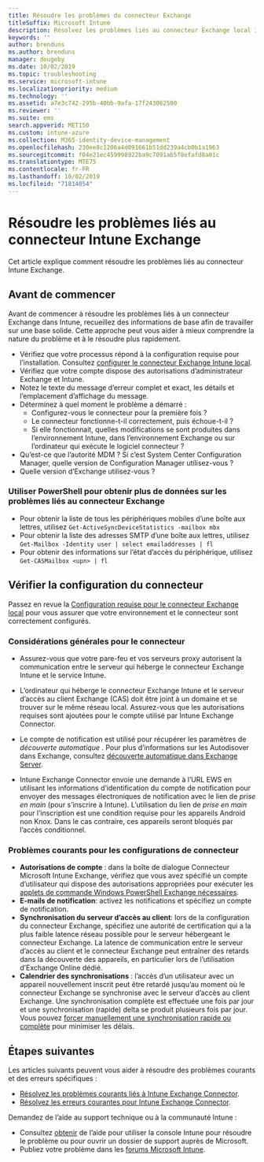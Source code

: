 ```yaml
---
title: Résoudre les problèmes du connecteur Exchange
titleSuffix: Microsoft Intune
description: Résolvez les problèmes liés au connecteur Exchange local Intune.
keywords: ''
author: brenduns
ms.author: brenduns
manager: dougeby
ms.date: 10/02/2019
ms.topic: troubleshooting
ms.service: microsoft-intune
ms.localizationpriority: medium
ms.technology: ''
ms.assetid: a7e3c742-295b-40bb-9afa-17f243062500
ms.reviewer: ''
ms.suite: ems
search.appverid: MET150
ms.custom: intune-azure
ms.collection: M365-identity-device-management
ms.openlocfilehash: 230ee8c1206a4d091661b51dd239a4cb0b1a1963
ms.sourcegitcommit: f04e21ec459998922ba9c7091ab5f8efafd8a01c
ms.translationtype: MTE75
ms.contentlocale: fr-FR
ms.lasthandoff: 10/02/2019
ms.locfileid: "71814054"
---
```

# <a name="troubleshoot-the-intune-exchange-connector"></a>Résoudre les problèmes liés au connecteur Intune Exchange

Cet article explique comment résoudre les problèmes liés au connecteur Intune Exchange.

## <a name="before-you-start"></a>Avant de commencer

Avant de commencer à résoudre les problèmes liés à un connecteur Exchange dans Intune, recueillez des informations de base afin de travailler sur une base solide. Cette approche peut vous aider à mieux comprendre la nature du problème et à le résoudre plus rapidement.

- Vérifiez que votre processus répond à la configuration requise pour l’installation. Consultez [configurer le connecteur Exchange Intune local](exchange-connector-install.md).
- Vérifiez que votre compte dispose des autorisations d’administrateur Exchange et Intune.
- Notez le texte du message d’erreur complet et exact, les détails et l’emplacement d’affichage du message.
- Déterminez à quel moment le problème a démarré : 
  - Configurez-vous le connecteur pour la première fois ? 
  - Le connecteur fonctionne-t-il correctement, puis échoue-t-il ?
  - Si elle fonctionnait, quelles modifications se sont produites dans l’environnement Intune, dans l’environnement Exchange ou sur l’ordinateur qui exécute le logiciel connecteur ?
- Qu’est-ce que l’autorité MDM ? Si c’est System Center Configuration Manager, quelle version de Configuration Manager utilisez-vous ?
- Quelle version d’Exchange utilisez-vous ?

### <a name="use-powershell-to-get-more-data-on-exchange-connector-issues"></a>Utiliser PowerShell pour obtenir plus de données sur les problèmes liés au connecteur Exchange

- Pour obtenir la liste de tous les périphériques mobiles d’une boîte aux lettres, utilisez `Get-ActiveSyncDeviceStatistics -mailbox mbx`
- Pour obtenir la liste des adresses SMTP d’une boîte aux lettres, utilisez `Get-Mailbox -Identity user | select emailaddresses | fl`
- Pour obtenir des informations sur l’état d’accès du périphérique, utilisez `Get-CASMailbox <upn> | fl`

## <a name="review-the-connector-configuration"></a>Vérifier la configuration du connecteur

Passez en revue la [Configuration requise pour le connecteur Exchange local](exchange-connector-install.md#intune-exchange-connector-requirements) pour vous assurer que votre environnement et le connecteur sont correctement configurés. 

### <a name="general-considerations-for-the-connector"></a>Considérations générales pour le connecteur

- Assurez-vous que votre pare-feu et vos serveurs proxy autorisent la communication entre le serveur qui héberge le connecteur Exchange Intune et le service Intune.

- L’ordinateur qui héberge le connecteur Exchange Intune et le serveur d’accès au client Exchange (CAS) doit être joint à un domaine et se trouver sur le même réseau local. Assurez-vous que les autorisations requises sont ajoutées pour le compte utilisé par Intune Exchange Connector.

- Le compte de notification est utilisé pour récupérer les paramètres de *découverte automatique* . Pour plus d’informations sur les Autodisover dans Exchange, consultez [découverte automatique dans Exchange Server](https://docs.microsoft.com/exchange/architecture/client-access/autodiscover?view=exchserver-2016).

- Intune Exchange Connector envoie une demande à l’URL EWS en utilisant les informations d’identification du compte de notification pour envoyer des messages électroniques de notification avec le lien de *prise en main* (pour s’inscrire à Intune). L’utilisation du lien de *prise en main* pour l’inscription est une condition requise pour les appareils Android non Knox. Dans le cas contraire, ces appareils seront bloqués par l’accès conditionnel.

### <a name="common-issues-for-connector-configurations"></a>Problèmes courants pour les configurations de connecteur

- **Autorisations de compte** : dans la boîte de dialogue Connecteur Microsoft Intune Exchange, vérifiez que vous avez spécifié un compte d’utilisateur qui dispose des autorisations appropriées pour exécuter les [applets de commande Windows PowerShell Exchange nécessaires](exchange-connector-install.md#exchange-cmdlet-requirements).
- **E-mails de notification**: activez les notifications et spécifiez un compte de notification.
- **Synchronisation du serveur d’accès au client**: lors de la configuration du connecteur Exchange, spécifiez une autorité de certification qui a la plus faible latence réseau possible pour le serveur hébergeant le connecteur Exchange. La latence de communication entre le serveur d’accès au client et le connecteur Exchange peut entraîner des retards dans la découverte des appareils, en particulier lors de l’utilisation d’Exchange Online dédié.
- **Calendrier des synchronisations** : l’accès d’un utilisateur avec un appareil nouvellement inscrit peut être retardé jusqu’au moment où le connecteur Exchange se synchronise avec le serveur d’accès au client Exchange. Une synchronisation complète est effectuée une fois par jour et une synchronisation (rapide) delta se produit plusieurs fois par jour. Vous pouvez [forcer manuellement une synchronisation rapide ou complète](exchange-connector-install.md#manually-force-a-quick-sync-or-full-sync) pour minimiser les délais.

## <a name="next-steps"></a>Étapes suivantes
Les articles suivants peuvent vous aider à résoudre des problèmes courants et des erreurs spécifiques :

- [Résolvez les problèmes courants liés à Intune Exchange Connector](troubleshoot-exchange-connector-common-problems.md).
- [Résolvez les erreurs courantes pour Intune Exchange Connector](troubleshoot-exchange-connector-common-errors.md).

Demandez de l’aide au support technique ou à la communauté Intune :

- Consultez [obtenir](../fundamentals/get-support.md) de l’aide pour utiliser la console Intune pour résoudre le problème ou pour ouvrir un dossier de support auprès de Microsoft. 
- Publiez votre problème dans les [forums Microsoft Intune](https://social.technet.microsoft.com/Forums/en-US/home?forum=microsoftintuneprod).  
